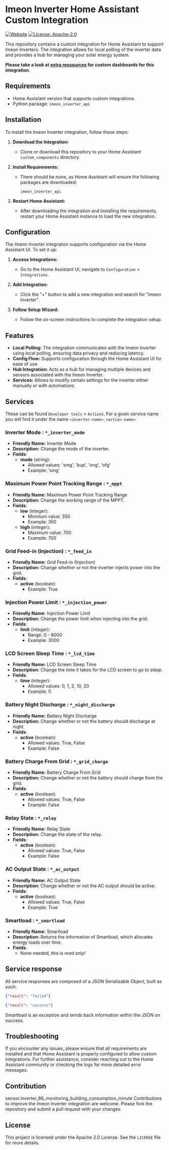 # Imeon Inverter Home Assistant Custom Integration

[![Website](https://img.shields.io/badge/-Imeon%20Energy-%2520?style=flat&label=Website&labelColor=grey&color=black)](https://imeon-energy.com/)
[![License: Apache-2.0](https://img.shields.io/badge/License-Apache_2.0-44cc11.svg)](https://www.apache.org/licenses/LICENSE-2.0)

This repository contains a custom integration for Home Assistant to support Imeon Inverters. The integration allows for local polling of the inverter data and provides a hub for managing your solar energy system.

**Please take a look at [extra ressources](https://github.com/Imeon-Inverters-for-Home-Assistant/imeon-integration-extras) for custom dashboards for this integration**.

## Requirements

- Home Assistant version that supports custom integrations.
- Python package: `imeon_inverter_api`

## Installation

To install the Imeon Inverter integration, follow these steps:

1. **Download the Integration:**
   - Clone or download this repository to your Home Assistant `custom_components` directory.

2. **Install Requirements:**
   - There should be none, as Home Assistant will ensure the following packages are downloaded:
     ```
     imeon_inverter_api
     ```

3. **Restart Home Assistant:**
   - After downloading the integration and installing the requirements, restart your Home Assistant instance to load the new integration.

## Configuration

The Imeon Inverter integration supports configuration via the Home Assistant UI. To set it up:

1. **Access Integrations:**
   - Go to the Home Assistant UI, navigate to `Configuration` > `Integrations`.

2. **Add Integration:**
   - Click the "+" button to add a new integration and search for "Imeon Inverter".

3. **Follow Setup Wizard:**
   - Follow the on-screen instructions to complete the integration setup.

## Features

- **Local Polling:** The integration communicates with the Imeon Inverter using local polling, ensuring data privacy and reducing latency.
- **Config Flow:** Supports configuration through the Home Assistant UI for ease of use.
- **Hub Integration:** Acts as a hub for managing multiple devices and sensors associated with the Imeon Inverter.
- **Services:** Allows to modify certain settings for the inverter either manually or with automations

## Services

These can be found `Developer tools` > `Actions`. For a given service name you will find it under the name `<inverter-name>_<action-name>`.

### Inverter Mode : `*_inverter_mode`

- **Friendly Name:** Inverter Mode
- **Description:** Change the mode of the inverter.
- **Fields**:
   - **mode** (string):
      - Allowed values: 'smg', 'bup', 'ong', 'ofg'
      - Example: 'smg'

### Maximum Power Point Tracking Range : `*_mppt`

- **Friendly Name:** Maximum Power Point Tracking Range
- **Description:** Change the working range of the MPPT.
- **Fields**:
   - **low** (integer):
      - Minimum value: 350
      - Example: 350
   - **high** (integer):
      - Maximum value: 700
      - Example: 700

### Grid Feed-in (Injection) : `*_feed_in`

- **Friendly Name:** Grid Feed-in (Injection)
- **Description:** Change whether or not the inverter injects power into the grid.
- **Fields**:
   - **active** (boolean):
      - Example: True

### Injection Power Limit : `*_injection_power`

- **Friendly Name:** Injection Power Limit
- **Description:** Change the power limit when injecting into the grid.
- **Fields**:
   - **limit** (integer):
      - Range: 0 - 8000
      - Example: 3000

### LCD Screen Sleep Time : `*_lcd_time`

- **Friendly Name:** LCD Screen Sleep Time
- **Description:** Change the time it takes for the LCD screen to go to sleep.
- **Fields**:
   - **time** (integer):
      - Allowed values: 0, 1, 2, 10, 20
      - Example: 0

### Battery Night Discharge : `*_night_discharge`

- **Friendly Name:** Battery Night Discharge
- **Description:** Change whether or not the battery should discharge at night.
- **Fields**:
   - **active** (boolean):
      - Allowed values: True, False
      - Example: False

### Battery Charge From Grid : `*_grid_charge`

- **Friendly Name:** Battery Charge From Grid
- **Description:** Change whether or not the battery should charge from the grid.
- **Fields**:
   - **active** (boolean):
      - Allowed values: True, False
      - Example: False

### Relay State : `*_relay`

- **Friendly Name:** Relay State
- **Description:** Change the state of the relay.
- **Fields**:
   - **active** (boolean):
      - Allowed values: True, False
      - Example: False

### AC Output State : `*_ac_output`

- **Friendly Name:** AC Output State
- **Description:** Change whether or not the AC output should be active.
- **Fields**:
   - **active** (boolean):
      - Allowed values: True, False
      - Example: True

### Smartload : `*_smartload`

- **Friendly Name:** Smartload
- **Description:** Returns the information of Smartload, which allocates energy loads over time.
- **Fields**:
   - None needed, this is _read only!_

## Service response

All service responses are composed of a JSON Serializable Object, built as such:
```json
{"result": "failed"}

{"result": "success"}
```
Smartload is an exception and sends back information within the JSON on success.

## Troubleshooting

If you encounter any issues, please ensure that all requirements are installed and that Home Assistant is properly configured to allow custom integrations. For further assistance, consider reaching out to the Home Assistant community or checking the logs for more detailed error messages.

## Contribution
sensor.inverter_86_monitoring_building_consumption_minute
Contributions to improve the Imeon Inverter integration are welcome. Please fork the repository and submit a pull request with your changes.

## License

This project is licensed under the Apache 2.0 License. See the `LICENSE` file for more details.
